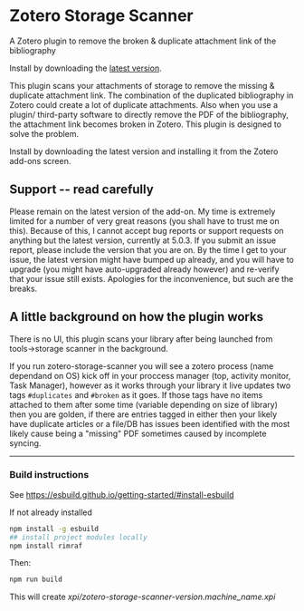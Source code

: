 # Zotero Storage Scanner

A Zotero plugin to remove the broken & duplicate attachment link of the bibliography

Install by downloading the [latest version](https://github.com/retorquere/zotero-storage-scanner/releases/latest).

This plugin scans your attachments of storage to remove the missing & duplicate attachment link. The combination of the duplicated bibliography in Zotero could create a lot of duplicate attachments. Also when you use a plugin/ third-party software to directly remove the PDF of the bibliography, the attachment link becomes broken in Zotero. This plugin is designed to solve the problem.

Install by downloading the latest version and installing it from the Zotero add-ons screen.

## Support -- read carefully

Please remain on the latest version of the add-on. My time is extremely limited for a number of very great reasons (you shall have to trust me on this). Because of this, I cannot accept bug reports or support requests on anything but the latest version, currently at 5.0.3. If you submit an issue report, please include the version that you are on. By the time I get to your issue, the latest version might have bumped up already, and you will have to upgrade (you might have auto-upgraded already however) and re-verify that your issue still exists. Apologies for the inconvenience, but such are the breaks.

## A little background on how the plugin works

There is no UI, this plugin scans your library after being launched from tools->storage scanner in the background.

If you run zotero-storage-scanner you will see a zotero process (name dependand on OS) kick off in your proccess manager (top, activity monitor, Task Manager), however as it works through your library it live updates two tags `#duplicates` and `#broken` as it goes. If those tags have no items attached to them after some time (variable depending on size of library) then you are golden, if there are entries tagged in either then your likely have duplicate articles or a file/DB has issues been identified with the most likely cause being a "missing" PDF sometimes caused by incomplete syncing.

------

### Build instructions

See https://esbuild.github.io/getting-started/#install-esbuild

If not already installed

```bash
npm install -g esbuild
## install project modules locally
npm install rimraf
```

Then:

```bash
npm run build
```

This will create *xpi/zotero-storage-scanner-version.machine_name.xpi*
